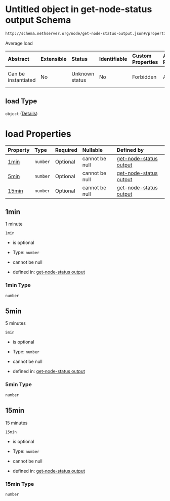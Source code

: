 # Untitled object in get-node-status output Schema

```txt
http://schema.nethserver.org/node/get-node-status-output.json#/properties/load
```

Average load

| Abstract            | Extensible | Status         | Identifiable | Custom Properties | Additional Properties | Access Restrictions | Defined In                                                                              |
| :------------------ | :--------- | :------------- | :----------- | :---------------- | :-------------------- | :------------------ | :-------------------------------------------------------------------------------------- |
| Can be instantiated | No         | Unknown status | No           | Forbidden         | Allowed               | none                | [get-node-status-output.json*](node/get-node-status-output.json "open original schema") |

## load Type

`object` ([Details](get-node-status-output-properties-load.md))

# load Properties

| Property        | Type     | Required | Nullable       | Defined by                                                                                                                                                                             |
| :-------------- | :------- | :------- | :------------- | :------------------------------------------------------------------------------------------------------------------------------------------------------------------------------------- |
| [1min](#1min)   | `number` | Optional | cannot be null | [get-node-status output](get-node-status-output-properties-load-properties-1min.md "http://schema.nethserver.org/node/get-node-status-output.json#/properties/load/properties/1min")   |
| [5min](#5min)   | `number` | Optional | cannot be null | [get-node-status output](get-node-status-output-properties-load-properties-5min.md "http://schema.nethserver.org/node/get-node-status-output.json#/properties/load/properties/5min")   |
| [15min](#15min) | `number` | Optional | cannot be null | [get-node-status output](get-node-status-output-properties-load-properties-15min.md "http://schema.nethserver.org/node/get-node-status-output.json#/properties/load/properties/15min") |

## 1min

1 minute

`1min`

*   is optional

*   Type: `number`

*   cannot be null

*   defined in: [get-node-status output](get-node-status-output-properties-load-properties-1min.md "http://schema.nethserver.org/node/get-node-status-output.json#/properties/load/properties/1min")

### 1min Type

`number`

## 5min

5 minutes

`5min`

*   is optional

*   Type: `number`

*   cannot be null

*   defined in: [get-node-status output](get-node-status-output-properties-load-properties-5min.md "http://schema.nethserver.org/node/get-node-status-output.json#/properties/load/properties/5min")

### 5min Type

`number`

## 15min

15 minutes

`15min`

*   is optional

*   Type: `number`

*   cannot be null

*   defined in: [get-node-status output](get-node-status-output-properties-load-properties-15min.md "http://schema.nethserver.org/node/get-node-status-output.json#/properties/load/properties/15min")

### 15min Type

`number`
